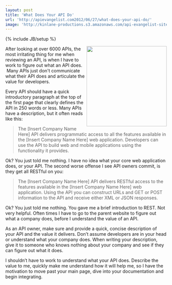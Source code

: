```yaml
---
layout: post
title: 'What Does Your API Do'
url: 'http://apievangelist.com2012/06/27/what-does-your-api-do/'
image: 'http://kinlane-productions.s3.amazonaws.com/api-evangelist-site/blog/question-mark.jpg'
---
```

{% include JB/setup %}
<p>
     <img src="http://kinlane-productions.s3.amazonaws.com/api-evangelist/question-mark.jpg"  width="250" align="right" />
</p>
<p>
     After looking at over 6000 APIs, the most irritating thing for me when reviewing an API, is when I have to work to figure out what an API does.  Many APIs just don't communicate what their API does and articulate the value for developers.
</p>
<p>
     Every API should have a quick introductory paragraph at the top of the first page that clearly defines the API in 250 words or less. Many APIs have a description, but it often reads like this:
</p>
<blockquote>
     The [Insert Company Name Here] API delivers programmatic access to all the features available in the [Insert Company Name Here] web application. Developers can use the API to build web and mobile applications using the functionality it provides.
</blockquote>
<p>
     Ok? You just told me nothing. I have no idea what your core web application does, or your API. The second worse offense I see API owners commit, is they get all RESTful on you:
</p>
<blockquote>
     The [Insert Company Name Here] API delivers RESTful access to the features available in the [Insert Company Name Here] web application. Using the API you can construct URLs and GET or POST information to the API and receive either XML or JSON responses.
</blockquote>
<p>
     Ok? You just told me nothing. You gave me a brief introduction to REST. Not very helpful. Often times I have to go to the parent website to figure out what a company does, before I understand the value of an API.
</p>
<p>
     As an API owner, make sure and provide a quick, concise description of your API and the value it delivers. Don’t assume developers are in your head or understand what your company does. When writing your description, give it to someone who knows nothing about your company and see if they can figure out what it does.
</p>
<p>
     I shouldn’t have to work to understand what your API does. Describe the value to me, quickly make me understand how it will help me, so I have the motivation to move past your main page, dive into your documentation and begin integrating.
</p>
